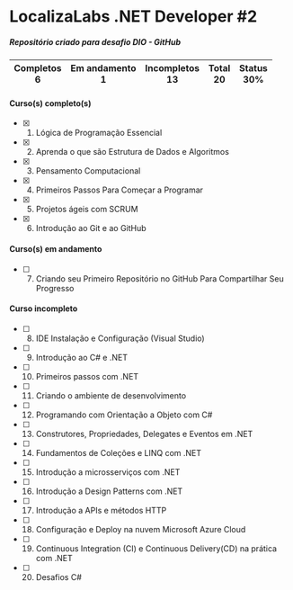 # LocalizaLabs .NET Developer #2

##### Repositório criado para desafio DIO - GitHub

| Completos<br />6 | Em andamento<br />1 | Incompletos<br /> 13 | Total<br />20 | Status<br />30% |
| :--------------: | :-----------------: | :------------------: | :-----------: | --------------- |



#### Curso(s) completo(s)

- [x] 1. Lógica de Programação Essencial
- [x] 2. Aprenda o que são Estrutura de Dados e Algoritmos
- [x] 3. Pensamento Computacional
- [x] 4. Primeiros Passos Para Começar a Programar
- [x] 5. Projetos ágeis com SCRUM
- [x] 6. Introdução ao Git e ao GitHub

#### Curso(s) em andamento

- [ ] 7. Criando seu Primeiro Repositório no GitHub Para Compartilhar Seu Progresso

#### Curso incompleto

- [ ] 8. IDE Instalação e Configuração (Visual Studio)
- [ ] 9. Introdução ao C# e .NET
- [ ] 10. Primeiros passos com .NET
- [ ] 11. Criando o ambiente de desenvolvimento
- [ ] 12. Programando com Orientação a Objeto com C#
- [ ] 13. Construtores, Propriedades, Delegates e Eventos em .NET
- [ ] 14. Fundamentos de Coleções e LINQ com .NET
- [ ] 15. Introdução a microsserviços com .NET
- [ ] 16. Introdução a Design Patterns com .NET
- [ ] 17. Introdução a APIs e métodos HTTP
- [ ] 18. Configuração e Deploy na nuvem Microsoft Azure Cloud
- [ ] 19. Continuous Integration (CI) e Continuous Delivery(CD) na prática com .NET
- [ ] 20. Desafios C#
